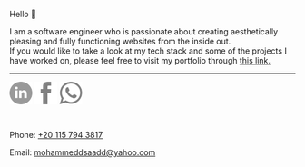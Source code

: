 
Hello 👋
<br/>

I am a software engineer who is passionate about creating aesthetically pleasing and fully functioning websites from the inside out.
<br/>
If you would like to take a look at my tech stack and some of the projects I have worked on, please feel free to visit my portfolio through <a href="https://mohammedgrey.github.io/portfolio">this link.</a> 


---


<a href="https://www.linkedin.com/in/mohammeddsaadd" target="blank"><img align="center" src="socials/light/linkedin.png" height="40" width="40" /></a>
<a href="https://www.facebook.com/mohammeddsaadd" target="blank"><img align="center" src="socials/light/facebook.png" height="40" width="40" /></a>
<a href="https://api.WhatsApp.com/send?phone=+201157943817&text=Hello Mohammed, " target="blank"><img align="center" src="socials/light/whatsapp.png" height="40" width="40" /></a>

<br/>

<p>Phone: 
  <a href="tel:+201157943817">
    +20 115 794 3817
  </a>
</p>

<p>Email: 
  <a href="mailto:mohammeddsaadd@yahoo.com">
    mohammeddsaadd@yahoo.com
  </a>
</p>
